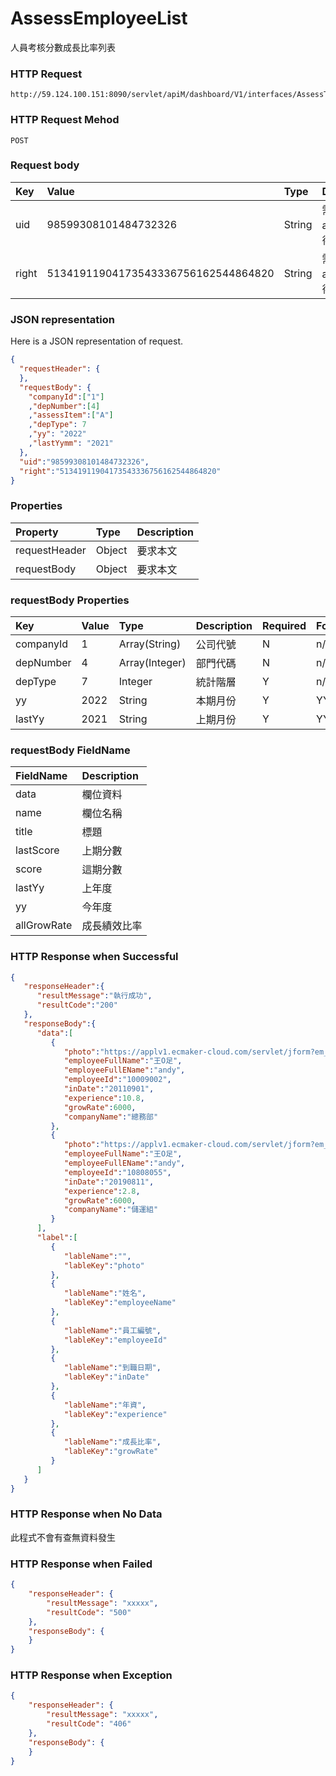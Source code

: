 # AssessEmployeeList
人員考核分數成長比率列表

### HTTP Request
```
http://59.124.100.151:8090/servlet/apiM/dashboard/V1/interfaces/AssessTrend/AssessEmployeeList
```

### HTTP Request Mehod
```
POST
```

### Request body
| Key | Value | Type | Description |
|:----------|:-------------|:-----|:------------|
| uid | 98599308101484732326 | String | 需透過apiLogin取得
| right | 51341911904173543336756162544864820 | String | 需透過apiLogin取得 |

### JSON representation
Here is a JSON representation of request.
```json
{
  "requestHeader": {
  },
  "requestBody": {
    "companyId":["1"]
    ,"depNumber":[4]
    ,"assessItem":["A"]
    ,"depType": 7
    ,"yy": "2022"
    ,"lastYymm": "2021"
  },
  "uid":"98599308101484732326",
  "right":"51341911904173543336756162544864820"
}
```

### Properties
| Property | Type | Description |
|:---------|:-----|:------------|
| requestHeader | Object | 要求本文 |
| requestBody | Object | 要求本文 |

### requestBody Properties
| Key | Value | Type | Description | Required | Format |
|:----------|:-------------|:-----|:------------|:------------|:------------|
| companyId | 1 | Array(String) | 公司代號 | N | n/a |
| depNumber | 4 | Array(Integer) | 部門代碼 | N | n/a |
| depType | 7 | Integer | 統計階層 | Y | n/a |
| yy | 2022 | String | 本期月份 | Y | YYYYmm |
| lastYy | 2021 | String | 上期月份 | Y | YYYYmm |

### requestBody FieldName
| FieldName | Description |
|:----------|:-------------|
| data | 欄位資料 |
| name | 欄位名稱 |
| title | 標題 |
| lastScore | 上期分數 |
| score | 這期分數 |
| lastYy | 上年度 |
| yy | 今年度 |
| allGrowRate | 成長績效比率 |

### HTTP Response when Successful
```json
{
   "responseHeader":{
      "resultMessage":"執行成功",
      "resultCode":"200"
   },
   "responseBody":{
      "data":[
         {
            "photo":"https://applv1.ecmaker-cloud.com/servlet/jform?em_step=2&file=hrm8w.pkg&enc=93d23f3a4b3f3a090f110f0f",
            "employeeFullName":"王O足",
            "employeeFullEName":"andy",
            "employeeId":"10009002",
            "inDate":"20110901",
            "experience":10.8,
            "growRate":6000,
            "companyName":"總務部"
         },
         {
            "photo":"https://applv1.ecmaker-cloud.com/servlet/jform?em_step=2&file=hrm8w.pkg&enc=93d23f3a4b3f3a090f110f0f",
            "employeeFullName":"王O足",
            "employeeFullEName":"andy",
            "employeeId":"10808055",
            "inDate":"20190811",
            "experience":2.8,
            "growRate":6000,
            "companyName":"儲運組"
         }
      ],
      "label":[
         {
            "lableName":"",
            "lableKey":"photo"
         },
         {
            "lableName":"姓名",
            "lableKey":"employeeName"
         },
         {
            "lableName":"員工編號",
            "lableKey":"employeeId"
         },
         {
            "lableName":"到職日期",
            "lableKey":"inDate"
         },
         {
            "lableName":"年資",
            "lableKey":"experience"
         },
         {
            "lableName":"成長比率",
            "lableKey":"growRate"
         }
      ]
   }
}
```

### HTTP Response when No Data
此程式不會有查無資料發生

### HTTP Response when Failed
```json
{
    "responseHeader": {
        "resultMessage": "xxxxx",
        "resultCode": "500"
    },
    "responseBody": {
    }
}
```

### HTTP Response when Exception
```json
{
    "responseHeader": {
        "resultMessage": "xxxxx",
        "resultCode": "406"
    },
    "responseBody": {
    }
}
```
